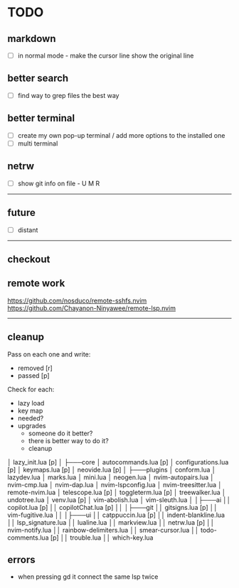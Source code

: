 # TODO

## markdown

- [ ] in normal mode - make the cursor line show the original line

## better search

- [ ] find way to grep files the best way

## better terminal

- [ ] create my own pop-up terminal / add more options to the installed one
- [ ] multi terminal

## netrw

- [ ] show git info on file - U M R

---

## future

- [ ] distant

---

## checkout

## remote work

https://github.com/nosduco/remote-sshfs.nvim
https://github.com/Chayanon-Ninyawee/remote-lsp.nvim

---

## cleanup

Pass on each one and write:

- removed [r]
- passed [p]

Check for each:

- lazy load
- key map
- needed?
- upgrades
  - someone do it better?
  - there is better way to do it?
  - cleanup

│ lazy_init.lua [p]
│
├───core
│ autocommands.lua [p]
│ configurations.lua [p]
│ keymaps.lua [p]
│ neovide.lua [p]
│
├───plugins
│ conform.lua
│ lazydev.lua
│ marks.lua
│ mini.lua
│ neogen.lua
│ nvim-autopairs.lua
│ nvim-cmp.lua
│ nvim-dap.lua
│ nvim-lspconfig.lua
│ nvim-treesitter.lua
│ remote-nvim.lua
│ telescope.lua [p]
│ toggleterm.lua [p]
│ treewalker.lua
│ undotree.lua
│ venv.lua [p]
│ vim-abolish.lua
│ vim-sleuth.lua
│
│├───ai
││ copilot.lua [p]
││ copilotChat.lua [p]
││
│├───git
││ gitsigns.lua [p]
││ vim-fugitive.lua
││
│├───ui
││ catppuccin.lua [p]
││ indent-blankline.lua
││ lsp_signature.lua
││ lualine.lua
││ markview.lua
││ netrw.lua [p]
││ nvim-notify.lua
││ rainbow-delimiters.lua
││ smear-cursor.lua
││ todo-comments.lua [p]
││ trouble.lua
││ which-key.lua

## errors

- when pressing gd it connect the same lsp twice
